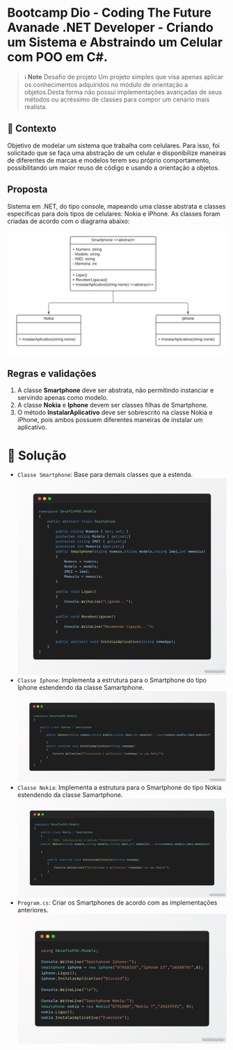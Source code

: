 # Bootcamp Dio - Coding The Future Avanade .NET Developer - Criando um Sistema e Abstraindo um Celular com POO em C#.

 > ℹ️ **Note** Desafio de projeto
Um projeto simples que visa apenas aplicar os conhecimentos adquiridos no módulo de orientação a objetos.Desta forma não possui implementações avançadas de seus métodos ou acréssimo de classes para compor um cenário mais realista. 

## 🎯 Contexto
Objetivo de  modelar um sistema que trabalha com celulares. Para isso, foi solicitado que se faça uma abstração de um celular e disponibilize maneiras de diferentes de  marcas e modelos terem seu próprio comportamento, possibilitando um maior reuso de código e usando a orientação a objetos.

## Proposta
Sistema em .NET, do tipo console, mapeando uma classe abstrata e classes específicas para dois tipos de celulares: Nokia e iPhone. 
As classes foram criadas de acordo com o diagrama abaixo:

![Diagrama classes](Imagens/diagrama.png)

## Regras e validações
1. A classe **Smartphone** deve ser abstrata, não permitindo instanciar e servindo apenas como modelo.
2. A classe **Nokia** e **Iphone** devem ser classes filhas de Smartphone.
3. O método **InstalarAplicativo** deve ser sobrescrito na classe Nokia e iPhone, pois ambos possuem diferentes maneiras de instalar um aplicativo.

# :hammer: Solução

- `Classe Smartphone`: Base para demais classes que a estenda.
 ![image](https://github.com/AdrianoProfileAdsCloud/Bootcamp-Dio-Coding-The-Future-Avanade-DotNet-Developer-Sistema-Celulares-POO/blob/main/Imagens/class%20Smartphone.png)
- `Classe Iphone`: Implementa a estrutura para o Smartphone do tipo Iphone estendendo da classe Samartphone.
  ![image](https://github.com/AdrianoProfileAdsCloud/Bootcamp-Dio-Coding-The-Future-Avanade-DotNet-Developer-Sistema-Celulares-POO/blob/main/Imagens/class%20Iphone.png)
- `Classe Nokia`: Implementa a estrutura para o Smartphone do tipo Nokia estendendo da classe Samartphone.
  ![image](https://github.com/AdrianoProfileAdsCloud/Bootcamp-Dio-Coding-The-Future-Avanade-DotNet-Developer-Sistema-Celulares-POO/blob/main/Imagens/class%20Nokia.png)
- `Program.cs`: Criar os Smartphones de acordo com as implementações anteriores.
 ![image](https://github.com/AdrianoProfileAdsCloud/Bootcamp-Dio-Coding-The-Future-Avanade-DotNet-Developer-Sistema-Celulares-POO/blob/main/Imagens/ProgramCS.png)

